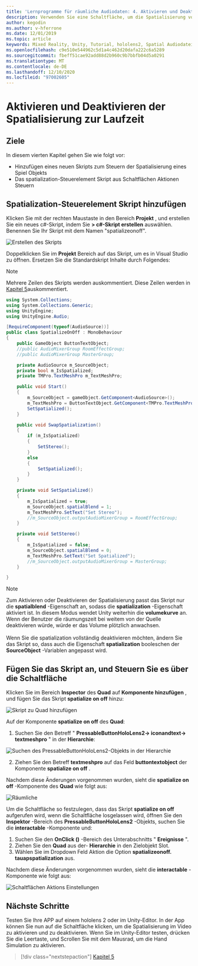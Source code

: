 ```yaml
---
title: 'Lernprogramme für räumliche Audiodaten: 4. Aktivieren und Deaktivieren räumlicher Audiowiedergabe zur Laufzeit'
description: Verwenden Sie eine Schaltfläche, um die Spatialisierung von Audiodaten zur Laufzeit zu aktivieren und zu deaktivieren.
author: kegodin
ms.author: v-hferrone
ms.date: 12/01/2019
ms.topic: article
keywords: Mixed Reality, Unity, Tutorial, hololens2, Spatial Audiodatei, mrtk, Mixed Reality Toolkit, UWP, Windows 10, HRTF, Head-Related Transfer Function, Reverb, Microsoft spatializer
ms.openlocfilehash: c9e510e544962c5d1a4c462d20dafa222c6a5289
ms.sourcegitcommit: fbeff51cae92add88d2b960c9b7bbfb04d5a0291
ms.translationtype: MT
ms.contentlocale: de-DE
ms.lasthandoff: 12/10/2020
ms.locfileid: "97002605"
---
```

# <a name="enabling-and-disabling-spatialization-at-run-time"></a>Aktivieren und Deaktivieren der Spatialisierung zur Laufzeit

## <a name="objectives"></a>Ziele
In diesem vierten Kapitel gehen Sie wie folgt vor:
* Hinzufügen eines neuen Skripts zum Steuern der Spatialisierung eines Spiel Objekts
* Das spatialization-Steuerelement Skript aus Schaltflächen Aktionen Steuern

## <a name="add-spatialization-control-script"></a>Spatialization-Steuerelement Skript hinzufügen
Klicken Sie mit der rechten Maustaste in den Bereich **Projekt** , und erstellen Sie ein neues c#-Skript, indem Sie **> c#-Skript erstellen** auswählen. Benennen Sie Ihr Skript mit dem Namen "spatializeonoff".

![Erstellen des Skripts](images/spatial-audio/create-script.png)

Doppelklicken Sie im **Projekt** Bereich auf das Skript, um es in Visual Studio zu öffnen. Ersetzen Sie die Standardskript Inhalte durch Folgendes:

> [!NOTE]
> Mehrere Zeilen des Skripts werden auskommentiert. Diese Zeilen werden in [Kapitel 5](unity-spatial-audio-ch5.md)auskommentiert.

```c#
using System.Collections;
using System.Collections.Generic;
using UnityEngine;
using UnityEngine.Audio;

[RequireComponent(typeof(AudioSource))]
public class SpatializeOnOff : MonoBehaviour
{
    public GameObject ButtonTextObject;
    //public AudioMixerGroup RoomEffectGroup;
    //public AudioMixerGroup MasterGroup;

    private AudioSource m_SourceObject;
    private bool m_IsSpatialized;
    private TMPro.TextMeshPro m_TextMeshPro;

    public void Start()
    {
        m_SourceObject = gameObject.GetComponent<AudioSource>();
        m_TextMeshPro = ButtonTextObject.GetComponent<TMPro.TextMeshPro>();
        SetSpatialized();
    }

    public void SwapSpatialization()
    {
        if (m_IsSpatialized)
        {
            SetStereo();
        }
        else
        {
            SetSpatialized();
        }
    }

    private void SetSpatialized()
    {
        m_IsSpatialized = true;
        m_SourceObject.spatialBlend = 1;
        m_TextMeshPro.SetText("Set Stereo");
        //m_SourceObject.outputAudioMixerGroup = RoomEffectGroup;
    }

    private void SetStereo()
    {
        m_IsSpatialized = false;
        m_SourceObject.spatialBlend = 0;
        m_TextMeshPro.SetText("Set Spatialized");
        //m_SourceObject.outputAudioMixerGroup = MasterGroup;
    }

}
```

> [!NOTE]
> Zum Aktivieren oder Deaktivieren der Spatialisierung passt das Skript nur die **spatialblend** -Eigenschaft an, sodass die **spatialization** -Eigenschaft aktiviert ist. In diesem Modus wendet Unity weiterhin die **volumekurve** an. Wenn der Benutzer die räumungszeit bei weitem von der Quelle deaktivieren würde, würde er das Volume plötzlich anwachsen. <br> <br>
> Wenn Sie die spatialization vollständig deaktivieren möchten, ändern Sie das Skript so, dass auch die Eigenschaft **spatialization** booleschen der **SourceObject** -Variablen angepasst wird.

## <a name="attach-your-script-and-drive-it-from-the-button"></a>Fügen Sie das Skript an, und Steuern Sie es über die Schaltfläche
Klicken Sie im Bereich **Inspector** des **Quad** auf **Komponente hinzufügen** , und fügen Sie das Skript **spatialize on off** hinzu:

![Skript zu Quad hinzufügen](images/spatial-audio/add-script-to-quad.png)

Auf der Komponente **spatialize on off** des **Quad**:
1. Suchen Sie den Betreff " **PressableButtonHoloLens2-> iconandtext-> textmeshpro** " in der **Hierarchie**:

![Suchen des PressableButtonHoloLens2-Objekts in der Hierarchie](images/spatial-audio/pressable-button-object.png)

2. Ziehen Sie den Betreff **textmeshpro** auf das Feld **buttontextobject** der Komponente **spatialize on off** .

Nachdem diese Änderungen vorgenommen wurden, sieht die **spatialize on off** -Komponente des **Quad** wie folgt aus:

![Räumliche](images/spatial-audio/spatialize-on-off-basic.png)

Um die Schaltfläche so festzulegen, dass das Skript **spatialize on off** aufgerufen wird, wenn die Schaltfläche losgelassen wird, öffnen Sie den **Inspektor** -Bereich des **PressableButtonHoloLens2** -Objekts, suchen Sie die **interactable** -Komponente und:
1. Suchen Sie den **OnClick ()** -Bereich des Unterabschnitts " **Ereignisse** ".
2. Ziehen Sie den **Quad** aus der- **Hierarchie** in den Zielobjekt Slot.
3. Wählen Sie im Dropdown Feld Aktion die Option **spatializeonoff. tauapspatialization** aus.

Nachdem diese Änderungen vorgenommen wurden, sieht die **interactable** -Komponente wie folgt aus:

![Schaltflächen Aktions Einstellungen](images/spatial-audio/button-action-settings.png)

## <a name="next-steps"></a>Nächste Schritte
Testen Sie Ihre APP auf einem hololens 2 oder im Unity-Editor. In der App können Sie nun auf die Schaltfläche klicken, um die Spatialisierung im Video zu aktivieren und zu deaktivieren. Wenn Sie im Unity-Editor testen, drücken Sie die Leertaste, und Scrollen Sie mit dem Mausrad, um die Hand Simulation zu aktivieren. 

> [!div class="nextstepaction"]
> [Kapitel 5](unity-spatial-audio-ch5.md) 

